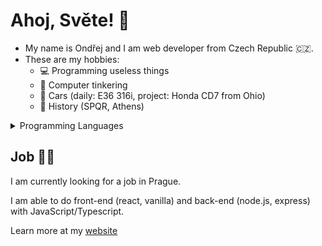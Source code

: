 # Ahoj, Světe! 👋

- My name is Ondřej and I am web developer from Czech Republic 🇨🇿. 
- These are my hobbies:
  - 💻 Programming useless things
  - 🔧 Computer tinkering
  - 🔰 Cars (daily: E36 316i, project: Honda CD7 from Ohio)
  - 📖 History (SPQR, Athens)

<details>
  <summary>Programming Languages</summary>
  
| **Things I Use** | **I Am Learning** | **I Wanna Learn** |
|:----------------:|:-----------------:|:-----------------:|
| Javascript       | BASH              | Rust              |
| Typescript       | Golang            |                   |
| Python           |                   |                   |


</details>

## Job 🧑‍💼

I am currently looking for a job in Prague. 

I am able to do front-end (react, vanilla) and back-end (node.js, express) with JavaScript/Typescript.

Learn more at my [website](https://asqit.deno.dev)

